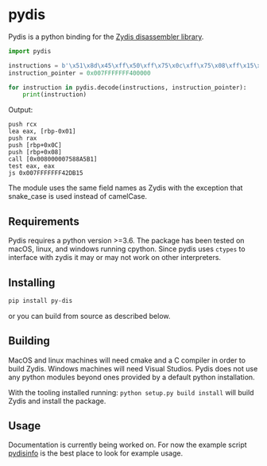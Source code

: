 # pydis

Pydis is a python binding for the [Zydis disassembler library](https://github.com/zyantific/zydis).


```python
import pydis

instructions = b'\x51\x8d\x45\xff\x50\xff\x75\x0c\xff\x75\x08\xff\x15\xa0\xa5\x48\x76\x85\xc0\x0f\x88\xfc\xda\x02\x00'
instruction_pointer = 0x007FFFFFFF400000

for instruction in pydis.decode(instructions, instruction_pointer):
    print(instruction)
```
Output:
```assembly
push rcx
lea eax, [rbp-0x01]
push rax
push [rbp+0x0C]
push [rbp+0x08]
call [0x008000007588A5B1]
test eax, eax
js 0x007FFFFFFF42DB15
```

The module uses the same field names as Zydis with the exception that snake_case is used instead of camelCase.

## Requirements
Pydis requires a python version >=3.6. The package has been tested on macOS, linux, and windows running cpython. Since 
pydis uses `ctypes` to interface with zydis it may or may not work on other interpreters.

## Installing
```bash
pip install py-dis
```
or you can build from source as described below.

## Building
MacOS and linux machines will need cmake and a C compiler in order to build Zydis. Windows machines will need Visual 
Studios. Pydis does not use any python modules beyond ones provided by a default python installation.

With the tooling installed running: `python setup.py build install` will build Zydis and install the package.

## Usage
Documentation is currently being worked on. For now the example script [pydisinfo](../master/scripts/pydisinfo) is
the best place to look for example usage.
